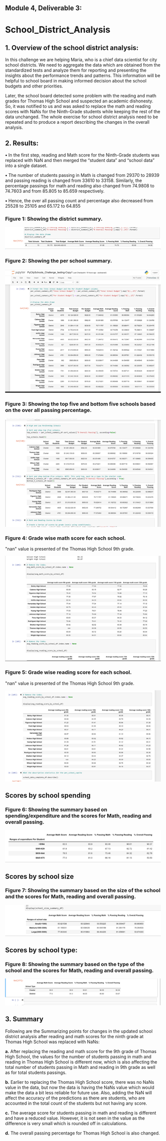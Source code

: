 
## Module 4, Deliverable 3:

# School_District_Analysis


## 1.	Overview of the school district analysis: 

In this challenge we are helping Maria, who is a chief data scientist for city school districts. We need to aggregate the data which are obtained from the standardized tests and analyze them for reporting and presenting the insights about the performance trends and patterns. This information will be helpful to school board in making informed decision about the school budgets and other priorities.

Later, the school board detected some problem with the reading and math grades for Thomas High School and suspected an academic dishonesty. So, it was notified to us and was asked to replace the math and reading scores with NaNs for the Ninth-Grade students while keeping the rest of the data unchanged. The whole exercise for school district analysis need to be repeated and to produce a report describing the changes in the overall analysis.

## 2.	Results: 

**•** In the first step, reading and Math score for the Ninth-Grade students was replaced with NaN and then merged the “student data” and “school data” into a single dataset.

**•** The number of students passing in Math is changed from 29370 to 28939 and passing reading is changed from 33610 to 33158. Similarly, the percentage passings for math and reading also changed from 74.9808 to 74.7603 and from 85.805 to 85.659 respectively.

**•** Hence, the over all passing count and percentage also decreased from 25528 to 25105 and 65.172 to 64.855

### Figure 1: Showing the district summary.


![Figure 1](https://github.com/gothwalritu/School_District_Analysis/blob/main/screenshots/district_summary.png)


### Figure 2: Showing the per school summary.


![Figure 2](https://github.com/gothwalritu/School_District_Analysis/blob/main/screenshots/per_school_summary.png)


### Figure 3: Showing the top five and bottom five schools based on the over all passing percentage.


![Figure 3](https://github.com/gothwalritu/School_District_Analysis/blob/main/screenshots/Top_five_Bottom_five_Schools.png)


### Figure 4: Grade wise math score for each school.


"nan" value is presented of the Thomas High School 9th grade.


![Figure 4](https://github.com/gothwalritu/School_District_Analysis/blob/main/screenshots/math_score_by_grade.png)


### Figure 5: Grade wise reading score for each school.


"nan" value is presented of the Thomas High School 9th grade.


![Figure 5](https://github.com/gothwalritu/School_District_Analysis/blob/main/screenshots/reading_score_by_grade.png)


## Scores by school spending


### Figure 6: Showing the summary based on spending/expenditure and the scores for Math, reading and overall passing.


![Figure 6](https://github.com/gothwalritu/School_District_Analysis/blob/main/screenshots/summary_by_spending.png)


## Scores by school size


### Figure 7: Showing the summary based on the size of the school and the scores for Math, reading and overall passing.


![Figure 7](https://github.com/gothwalritu/School_District_Analysis/blob/main/screenshots/summary_by_size.png)


## Scores by school type: 


### Figure 8: Showing the summary based on the type of the school and the scores for Math, reading and overall passing.


![Figure 8](https://github.com/gothwalritu/School_District_Analysis/blob/main/screenshots/summary_by_type.png)



## 3.	Summary

Following are the Summarizing points for changes in the updated school district analysis after reading and math scores for the ninth grade at Thomas High School was replaced with NaNs:

**a.**	After replacing the reading and math score for the 9th grade of Thomas High School, the values for the number of students passing in math and reading in Thomas High School is different now, which is also affecting the total number of students passing in Math and reading in 9th grade as well as for total students passings.

**b.**	Earlier to replacing the Thomas High School score, there was no NaNs value in the data, but now the data is having the NaNs value which would make the data a bit less reliable for future use. Also, adding the NaN will affect the accuracy of the predictions as there are students, who are accounted in the total count of the students but not having any score.

**c.**	The average score for students passing in math and reading is different and have a reduced value. However, it is not seen in the value as the difference is very small which is rounded off in calculations.

**d.**	The overall passing percentage for Thomas High School is also changed.

